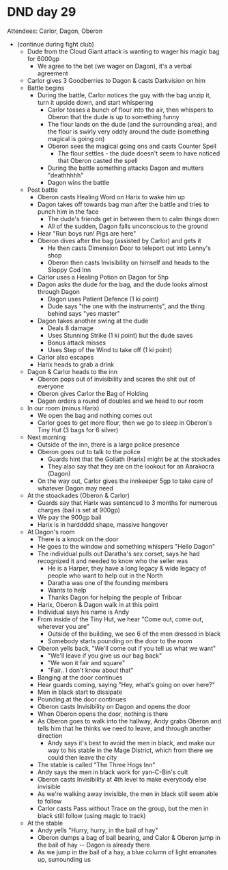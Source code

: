# DND day 29
Attendees: Carlor, Dagon, Oberon

- (continue during fight club)
    - Dude from the Cloud Giant attack is wanting to wager his magic bag for 6000gp
        - We agree to the bet (we wager on Dagon), it's a verbal agreement
    - Carlor gives 3 Goodberries to Dagon & casts Darkvision on him
    - Battle begins
        - During the battle, Carlor notices the guy with the bag unzip it, turn it upside down, and start whispering
            - Carlor tosses a bunch of flour into the air, then whispers to Oberon that the dude is up to something funny
            - The flour lands on the dude (and the surrounding area), and the flour is swirly very oddly around the dude (something magical is going on)
            - Oberon sees the magical going ons and casts Counter Spell
                - The flour settles - the dude doesn't seem to have noticed that Oberon casted the spell
            - During the battle something attacks Dagon and mutters "deathhhhh"
            - Dagon wins the battle
    - Post battle
        - Oberon casts Healing Word on Harix to wake him up
        - Dagon takes off towards bag man after the battle and tries to punch him in the face
            - The dude's friends get in between them to calm things down
            - All of the sudden, Dagon falls unconscious to the ground
        - Hear "Run boys run! Pigs are here"
        - Oberon dives after the bag (assisted by Carlor) and gets it
            - He then casts Dimension Door to teleport out into Lenny's shop
            - Oberon then casts Invisibility on himself and heads to the Sloppy Cod Inn
        - Carlor uses a Healing Potion on Dagon for 5hp
        - Dagon asks the dude for the bag, and the dude looks almost through Dagon
            - Dagon uses Patient Defence (1 ki point)
            - Dude says "the one with the instruments", and the thing behind says "yes master"
        - Dagon takes another swing at the dude
            - Deals 8 damage
            - Uses Stunning Strike (1 ki point) but the dude saves
            - Bonus attack misses
            - Uses Step of the Wind to take off (1 ki point)
        - Carlor also escapes
        - Harix heads to grab a drink
    - Dagon & Carlor heads to the inn
        - Oberon pops out of invisibility and scares the shit out of everyone
        - Oberon gives Carlor the Bag of Holding
        - Dagon orders a round of doubles and we head to our room
    - In our room (minus Harix)
        - We open the bag and nothing comes out
        - Carlor goes to get more flour, then we go to sleep in Oberon's Tiny Hut (3 bags for 6 silver)
    - Next morning
        - Outside of the inn, there is a large police presence
        - Oberon goes out to talk to the police
            - Guards hint that the Goliath (Harix) might be at the stockades
            - They also say that they are on the lookout for an Aarakocra (Dagon)
        - On the way out, Carlor gives the innkeeper 5gp to take care of whatever Dagon may need
    - At the stoackades (Oberon & Carlor)
        - Guards say that Harix was sentenced to 3 months for numerous charges (bail is set at 900gp)
        - We pay the 900gp bail
        - Harix is in harddddd shape, massive hangover
    - At Dagon's room
        - There is a knock on the door
        - He goes to the window and something whispers "Hello Dagon"
        - The individual pulls out Daratha's sex corset, says he had recognized it and needed to know who the seller was
            - He is a Harper, they have a long legacy & wide legacy of people who want to help out in the North
            - Daratha was one of the founding members
            - Wants to help
            - Thanks Dagon for helping the people of Triboar
        - Harix, Oberon & Dagon walk in at this point
        - Individual says his name is Andy
        - From inside of the Tiny Hut, we hear "Come out, come out, wherever you are"
            - Outside of the building, we see 6 of the men dressed in black
            - Somebody starts pounding on the door to the room
        - Oberon yells back, "We'll come out if you tell us what we want"
            - "We'll leave if you give us our bag back"
            - "We won it fair and square"
            - "Fair.. I don't know about that"
        - Banging at the door continues
        - Hear guards coming, saying "Hey, what's going on over here?"
        - Men in black start to dissipate
        - Pounding at the door continues
        - Oberon casts Invisibility on Dagon and opens the door
        - When Oberon opens the door, nothing is there
        - As Oberon goes to walk into the hallway, Andy grabs Oberon and tells him that he thinks we need to leave, and through another direction
            - Andy says it's best to avoid the men in black, and make our way to his stable in the Mage District, which from there we could then leave the city
        - The stable is called "The Three Hogs Inn"
        - Andy says the men in black work for yan-C-Bin's cult
        - Oberon casts Invisibility at 4th level to make everybody else invisible
        - As we're walking away invisible, the men in black still seem able to follow
        - Carlor casts Pass without Trace on the group, but the men in black still follow (using magic to track)
    - At the stable
        - Andy yells "Hurry, hurry, in the bail of hay"
        - Oberon dumps a bag of ball bearing, and Calor & Oberon jump in the bail of hay -- Dagon is already there
        - As we jump in the bail of a hay, a blue column of light emanates up, surrounding us
